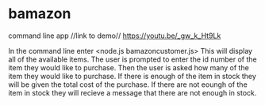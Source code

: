 # bamazon
command line app 
//link to demo//
https://youtu.be/_gw_k_Ht9Lk

In the command line enter <node.js bamazoncustomer.js>
This will display all of the available items.
The user is prompted to enter the id number of the item they would like to purchase.
Then the user is asked how many of the item they would like to purchase.
If there is enough of the item in stock they will be given the total cost of the purchase.
If there are not eoungh of the item in stock they will recieve a message that there are not enough in stock.
